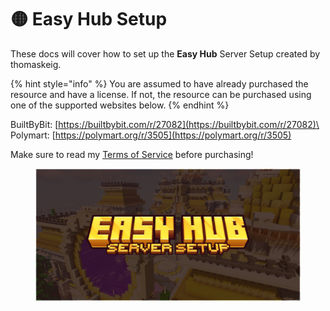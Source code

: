 # 🟡 Easy Hub Setup

These docs will cover how to set up the **Easy Hub** Server Setup created by thomaskeig.

{% hint style="info" %}
You are assumed to have already purchased the resource and have a license. If not, the resource can be purchased using one of the supported websites below.
{% endhint %}

BuiltByBit: [https://builtbybit.com/r/27082](https://builtbybit.com/r/27082)\
Polymart: [https://polymart.org/r/3505](https://polymart.org/r/3505)

Make sure to read my [Terms of Service](../../miscellaneous/terms-of-service.md) before purchasing!

<figure><img src="../../.gitbook/assets/banner (7).png" alt=""><figcaption></figcaption></figure>
